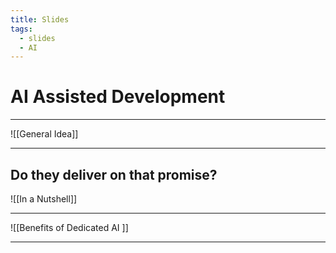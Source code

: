 ```yaml
---
title: Slides
tags:
  - slides
  - AI
---
```

# AI Assisted Development

---

![[General Idea]]

---

## Do they deliver on that promise?

![[In a Nutshell]]

---

![[Benefits of Dedicated AI ]]

---

